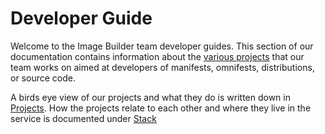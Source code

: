 # Developer Guide

Welcome to the Image Builder team developer guides. This section of our documentation contains information about the [various projects](./projects) that our team works on aimed at developers of manifests, omnifests, distributions, or source code.

A birds eye view of our projects and what they do is written down in [Projects](./projects). How the projects relate to each other and where they live in the service is documented under [Stack](./stack)
